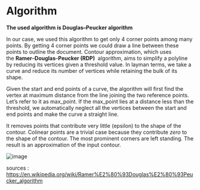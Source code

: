 # Algorithm
**The used algorithm is Douglas–Peucker algorithm**

In our case, we used this algorithm to get only 4 corner points among many points. By getting 4 corner points we could draw a line between these points to outline the 
document.
Contour approximation, which uses the **Ramer**–**Douglas**–**Peucker (RDP)**
 algorithm, aims to simplify a polyline by reducing its vertices given a threshold value. In layman terms, we take a curve and reduce its number of vertices while retaining the bulk of its shape.

Given the start and end points of a curve, the algorithm will first find the vertex at maximum distance from the line joining the two reference points. Let’s refer to it as max_point. If the max_point lies at a distance less than the threshold, we automatically neglect all the vertices between the start and end points and make the curve a straight line.

It removes points that contribute very little (epsilon) to the shape of the contour. Colinear points are a trivial case because they contribute *zero* to the shape of the contour. The most prominent corners are left standing. The result is an approximation of the input contour.

![image](https://user-images.githubusercontent.com/90592199/208309039-efbaa5e0-ebf8-4aa5-a5e3-678608b8025e.png)

sources : https://en.wikipedia.org/wiki/Ramer%E2%80%93Douglas%E2%80%93Peucker_algorithm
